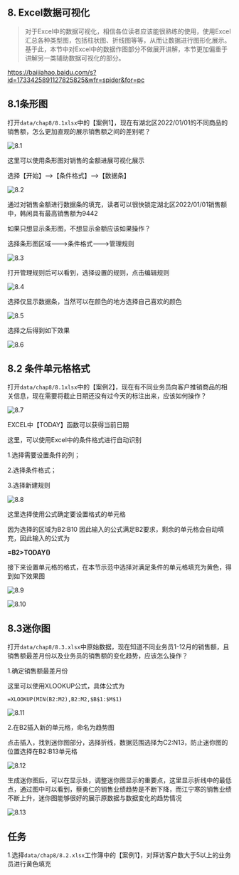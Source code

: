 ## 8. Excel数据可视化

> 对于Excel中的数据可视化，相信各位读者应该能很熟练的使用，使用Excel汇总各种类型图，包括柱状图、折线图等等，从而让数据进行图形化展示。基于此，本节中对Excel中的数据作图部分不做展开讲解，本节更加偏重于讲解另一类辅助数据可视化的部分。

https://baijiahao.baidu.com/s?id=1733425891127825825&wfr=spider&for=pc

## 8.1条形图

打开`data/chap8/8.1xlsx`中的【案例1】，现在有湖北区2022/01/01的不同商品的销售额，怎么更加直观的展示销售额之间的差别呢？

![8.1](.\images\chap8\8.1.png)

这里可以使用条形图对销售的金额进展可视化展示

选择【开始】-->【条件格式】-->【数据条】

![8.2](.\images\chap8\8.2.png)

通过对销售金额进行数据条的填充，读者可以很快锁定湖北区2022/01/01销售额中，韩闲具有最高销售额为9442

如果只想显示条形图，不想显示金额应该如果操作？

选择条形图区域--->条件格式--->管理规则

![8.3](.\images\chap8\8.3.png)

打开管理规则后可以看到，选择设置的规则，点击编辑规则

![8.4](.\images\chap8\8.4.png)

选择仅显示数据条，当然可以在颜色的地方选择自己喜欢的颜色

![8.5](.\images\chap8\8.5.png)

选择之后得到如下效果

![8.6](.\images\chap8\8.6.png)

## 8.2 条件单元格格式

打开`data/chap8/8.1xlsx`中的【案例2】，现在有不同业务员向客户推销商品的相关信息，现在需要将截止日期还没有过今天的标注出来，应该如何操作？

![8.7](.\images\chap8\8.7.png)

EXCEL中【TODAY】函数可以获得当前日期

这里，可以使用Excel中的条件格式进行自动识别

1.选择需要设置条件的列；

2.选择条件格式；

3.选择新建规则

![8.8](.\images\chap8\8.8.png)

这里选择使用公式确定要设置格式的单元格

因为选择的区域为B2:B10  因此输入的公式满足B2要求，剩余的单元格会自动填充，因此输入的公式为

**=B2>TODAY()**

接下来设置单元格的格式，在本节示范中选择对满足条件的单元格填充为黄色，得到如下效果图

![8.9](.\images\chap8\8.9.png)

![8.10](.\images\chap8\8.10.png)

## 8.3迷你图

打开`data/chap8/8.3.xlsx`中原始数据，现在知道不同业务员1-12月的销售额，且销售额最差月份以及业务员的销售额的变化趋势，应该怎么操作？

1.确定销售额最差月份

这里可以使用XLOOKUP公式，具体公式为

`=XLOOKUP(MIN(B2:M2),B2:M2,$B$1:$M$1)`

![8.11](.\images\chap8\8.11.png)

2.在B2插入新的单元格，命名为趋势图

点击插入，找到迷你图部分，选择折线，数据范围选择为C2:N13，防止迷你图的位置选择在B2:B13单元格

![8.12](.\images\chap8\8.12.png)

生成迷你图后，可以在显示处，调整迷你图显示的重要点，这里显示折线中的最低点，通过图中可以看到，蔡勇仁的销售业绩趋势是不断下降，而江宁寒的销售业绩不断上升，迷你图能够很好的展示原数据与数据变化的趋势情况

![8.13](.\images\chap8\8.13.png)

## 任务

​	1.选择`data/chap8/8.2.xlsx`工作簿中的【案例1】，对拜访客户数大于5以上的业务员进行黄色填充
